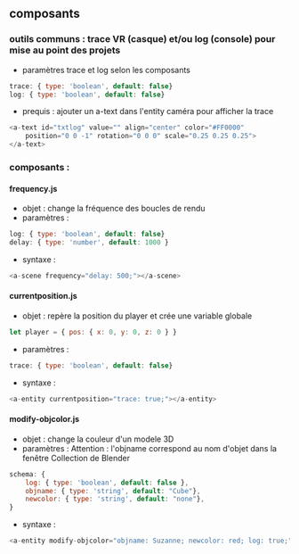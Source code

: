 ## composants

### outils communs : trace VR (casque) et/ou log (console) pour mise au point des projets
* paramètres trace et log selon les composants
```js
trace: { type: 'boolean', default: false}
log: { type: 'boolean', default: false}
```

* prequis : ajouter un a-text dans l'entity caméra pour afficher la trace
```js
<a-text id="txtlog" value="" align="center" color="#FF0000" 
    position="0 0 -1" rotation="0 0 0" scale="0.25 0.25 0.25">
</a-text>
```

### composants : 
#### frequency.js
* objet : change la fréquence des boucles de rendu
* paramètres : 
```js
log: { type: 'boolean', default: false}
delay: { type: 'number', default: 1000 }
```

* syntaxe : 
```js
<a-scene frequency="delay: 500;"></a-scene>
```
    

#### currentposition.js
* objet : repère la position du player et crée une variable globale
```js
let player = { pos: { x: 0, y: 0, z: 0 } }
``` 

* paramètres : 
```js
trace: { type: 'boolean', default: false}
```

* syntaxe : 
```js
<a-entity currentposition="trace: true;"></a-entity>
```

#### modify-objcolor.js
* objet : change la couleur d'un modele 3D
* paramètres :
Attention : l'objname correspond au nom d'objet dans la fenêtre Collection de Blender 
```js
schema: {
    log: { type: 'boolean', default: false },
    objname: { type: 'string', default: "Cube"},
    newcolor: { type: 'string', default: "none"},
}
```

* syntaxe : 
```js
<a-entity modify-objcolor="objname: Suzanne; newcolor: red; log: true;"></a-entity>
```
    